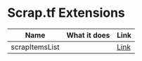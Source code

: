 # Scrap.tf Extensions

|Name| What it does| Link|
|-|-|-|
|scrapItemsList||<a href="./scrapItemsList">Link</a>|